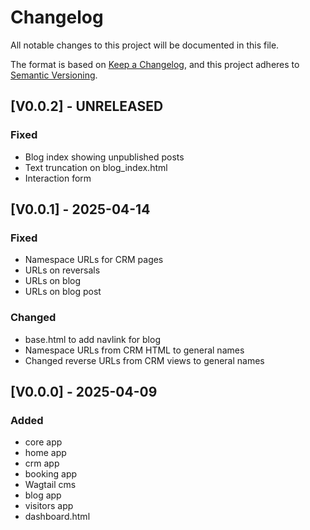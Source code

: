 # Changelog

All notable changes to this project will be documented in this file.

The format is based on [Keep a Changelog](https://keepachangelog.com/en/1.1.0/),
and this project adheres to [Semantic Versioning](https://semver.org/spec/v2.0.0.html).

## [V0.0.2] - UNRELEASED

### Fixed

- Blog index showing unpublished posts
- Text truncation on blog_index.html
- Interaction form

## [V0.0.1] - 2025-04-14

### Fixed

- Namespace URLs for CRM pages
- URLs on reversals
- URLs on blog
- URLs on blog post

### Changed

- base.html to add navlink for blog
- Namespace URLs from CRM HTML to general names
- Changed reverse URLs from CRM views to general names

## [V0.0.0] - 2025-04-09

### Added

- core app
- home app
- crm app
- booking app
- Wagtail cms
- blog app
- visitors app
- dashboard.html